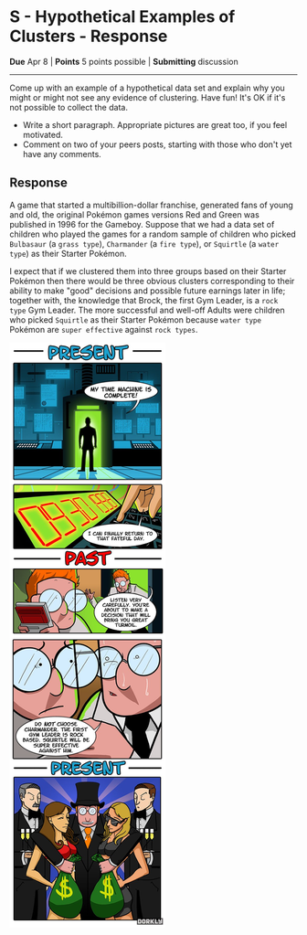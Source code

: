 # S - Hypothetical Examples of Clusters - Response

**Due** Apr 8 | **Points** 5 points possible | **Submitting** discussion

---

Come up with an example of a hypothetical data set and explain why you might or
might not see any evidence of clustering. Have fun! It's OK if it's not possible
to collect the data.

- Write a short paragraph. Appropriate pictures are great too, if you feel motivated.
- Comment on two of your peers posts, starting with those who don't yet have any comments.

## Response

A game that started a multibillion-dollar franchise, generated fans of young and 
old, the original Pokémon games versions Red and Green was published in 1996 for 
the Gameboy. Suppose that we had a data set of children who played the games for 
a random sample of children who picked `Bulbasaur` (a `grass type`), `Charmander` 
(a `fire type`), or `Squirtle` (a `water type`) as their Starter Pokémon.

I expect that if we clustered them into three groups based on their Starter 
Pokémon then there would be three obvious clusters corresponding to their ability 
to make "good" decisions and possible future earnings later in life; together with, 
the knowledge that Brock, the first Gym Leader, is a `rock type` Gym Leader. 
The more successful and well-off Adults were children who picked `Squirtle` as 
their Starter Pokémon because `water type` Pokémon are `super effective` against `rock types`.

![What would YOU do for a time machine?](./be_like_water.jpeg)
